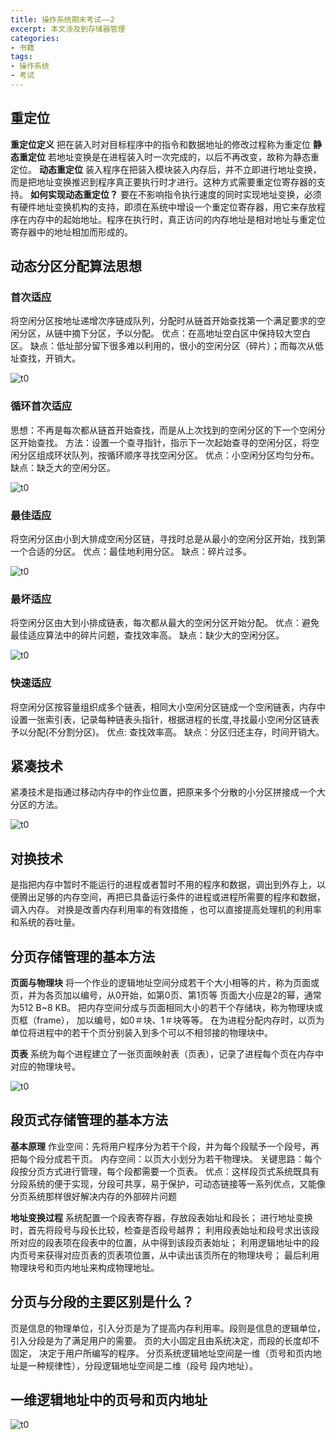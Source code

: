 ```yaml
---
title: 操作系统期末考试——2
excerpt: 本文涉及到存储器管理
categories:
- 书籍
tags:
- 操作系统
- 考试
---
```


## 重定位
**重定位定义**
把在装入时对目标程序中的指令和数据地址的修改过程称为重定位
**静态重定位**
若地址变换是在进程装入时一次完成的，以后不再改变，故称为静态重定位。
**动态重定位**
装入程序在把装入模块装入内存后，并不立即进行地址变换，而是把地址变换推迟到程序真正要执行时才进行。这种方式需要重定位寄存器的支持。
**如何实现动态重定位？**
要在不影响指令执行速度的同时实现地址变换，必须有硬件地址变换机构的支持，即须在系统中增设一个重定位寄存器，用它来存放程序在内存中的起始地址。程序在执行时，真正访问的内存地址是相对地址与重定位寄存器中的地址相加而形成的。

## 动态分区分配算法思想
### 首次适应
将空闲分区按地址递增次序链成队列，分配时从链首开始查找第一个满足要求的空闲分区，从链中摘下分区，予以分配。
优点：在高地址空白区中保持较大空白区。
缺点：低址部分留下很多难以利用的，很小的空闲分区（碎片）；而每次从低址查找，开销大。

![t0](https://api2.mubu.com/v3/document_image/9f19a4d5-2832-49d2-b257-e81e39e81968-3807603.jpg)

### 循环首次适应
思想：不再是每次都从链首开始查找，而是从上次找到的空闲分区的下一个空闲分区开始查找。
方法：设置一个查寻指针，指示下一次起始查寻的空闲分区，将空闲分区组成环状队列，按循环顺序寻找空闲分区。
优点：小空闲分区均匀分布。
缺点：缺乏大的空闲分区。

![t0](https://api2.mubu.com/v3/document_image/d57072cd-bf6c-40fa-99d9-cea1021d2d27-3807603.jpg)

### 最佳适应
将空闲分区由小到大排成空闲分区链，寻找时总是从最小的空闲分区开始，找到第一个合适的分区。
优点：最佳地利用分区。
缺点：碎片过多。
 
![t0](https://api2.mubu.com/v3/document_image/1ba169b8-7253-4ad3-af3f-a92e2a299a22-3807603.jpg)

### 最坏适应
将空闲分区由大到小排成链表，每次都从最大的空闲分区开始分配。
优点：避免最佳适应算法中的碎片问题，查找效率高。
缺点：缺少大的空闲分区。
 
![t0](https://api2.mubu.com/v3/document_image/6ebf606b-a767-411c-9e78-042d318eb32c-3807603.jpg) 

### 快速适应
将空闲分区按容量组织成多个链表，相同大小空闲分区链成一个空闲链表，内存中设置一张索引表，记录每种链表头指针，根据进程的长度,寻找最小空闲分区链表予以分配(不分割分区)。
优点: 查找效率高。
缺点：分区归还主存，时间开销大。

## 紧凑技术
紧凑技术是指通过移动内存中的作业位置，把原来多个分散的小分区拼接成一个大分区的方法。

![t0](https://api2.mubu.com/v3/document_image/85285835-81d0-42f1-90e8-a38ea28ec1b3-3807603.jpg) 

## 对换技术
是指把内存中暂时不能运行的进程或者暂时不用的程序和数据，调出到外存上，以便腾出足够的内存空间，再把已具备运行条件的进程或进程所需要的程序和数据，调入内存。
对换是改善内存利用率的有效措施 ，也可以直接提高处理机的利用率和系统的吞吐量。

## 分页存储管理的基本方法
**页面与物理块**
将一个作业的逻辑地址空间分成若干个大小相等的片，称为页面或页，并为各页加以编号，从0开始，如第0页、第1页等
页面大小应是2的幂，通常为512 B~8 KB。
把内存空间分成与页面相同大小的若干个存储块，称为物理块或页框（frame）， 加以编号，如0＃块、1＃块等等。
在为进程分配内存时，以页为单位将进程中的若干个页分别装入到多个可以不相邻接的物理块中。

**页表**
系统为每个进程建立了一张页面映射表（页表），记录了进程每个页在内存中对应的物理块号。

![t0](https://api2.mubu.com/v3/document_image/9d2a12f8-995e-4925-961f-61460bc5d4c1-3807603.jpg)

## 段页式存储管理的基本方法
**基本原理**
作业空间：先将用户程序分为若干个段，并为每个段赋予一个段号，再把每个段分成若干页。
内存空间：以页大小划分为若干物理块。
关键思路：每个段按分页方式进行管理，每个段都需要一个页表。
优点：这样段页式系统既具有分段系统的便于实现，分段可共享，易于保护，可动态链接等一系列优点，又能像分页系统那样很好解决内存的外部碎片问题

**地址变换过程**
系统配置一个段表寄存器，存放段表始址和段长；
进行地址变换时，首先将段号与段长比较，检查是否段号越界；
利用段表始址和段号求出该段所对应的段表项在段表中的位置，从中得到该段页表始址；
利用逻辑地址中的段内页号来获得对应页表的页表项位置，从中读出该页所在的物理块号；
最后利用物理块号和页内地址来构成物理地址。

## 分页与分段的主要区别是什么？
页是信息的物理单位，引入分页是为了提高内存利用率。段则是信息的逻辑单位，引入分段是为了满足用户的需要。 
页的大小固定且由系统决定，而段的长度却不固定， 决定于用户所编写的程序。
分页系统逻辑地址空间是一维（页号和页内地址是一种规律性），分段逻辑地址空间是二维（段号 段内地址）。

## 一维逻辑地址中的页号和页内地址

![t0](https://api2.mubu.com/v3/document_image/6dd1fa91-5e65-4116-a625-d7aad66015fd-3807603.jpg) 
